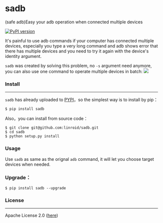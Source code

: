 # sadb
(safe adb)Easy your adb operation when connected multiple devices

[![PyPI version](https://badge.fury.io/py/sadb.svg)](https://badge.fury.io/py/sadb)

It's painful to use adb commands if your computer has connected multiple devices, especially you type a very long command and adb shows error that there has multiple devices and you need to try it again with the device's identity argument.

`sadb` was created by solving this problem, no `-s` argument need anymore, you can also use one command to operate multiple devices in batch:
![](https://raw.githubusercontent.com/linroid/sadb/master/screenshots.png)

### Install
---

`sadb` has already uploaded to [PYPI](https://pypi.python.org/pypi/sadb)，so the simplest way is to install by pip：

```
$ pip install sadb
```

Also，you can install from source code：

```
$ git clone git@github.com:linroid/sadb.git
$ cd sadb
$ python setup.py install
```

### Usage

Use `sadb` as same as the orignal `adb` command, it will let you choose target devices when needed.


### Upgrade：

```
$ pip install sadb --upgrade
```


### License
---

Apache License 2.0 ([here](https://github.com/linroid/sadb/blob/master/LICENSE))
